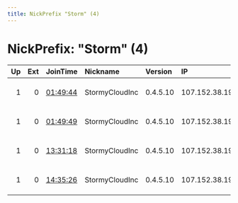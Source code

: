 ```yaml
---
title: NickPrefix "Storm" (4)
---
```


# NickPrefix: "Storm" (4)

|   Up |   Ext | JoinTime                                                                                            | Nickname       | Version   | IP             | AS    | CC   |   ORp |   Dirp | OS    | Contact                            |   eFamMembers |
|-----:|------:|:----------------------------------------------------------------------------------------------------|:---------------|:----------|:---------------|:------|:-----|------:|-------:|:------|:-----------------------------------|--------------:|
|    1 |     0 | [01:49:44](https://metrics.torproject.org/rs.html#details/90405E7A8748B43C89E30BF3BAE3E6525232AA35) | StormyCloudInc | 0.4.5.10  | 107.152.38.199 | TZULO | us   |  9000 |   9001 | Linux | ContactInfo email:abuse stormyclou |            26 |
|    1 |     0 | [01:49:49](https://metrics.torproject.org/rs.html#details/3CD0B966DD4814B15A898897D9A5DEEE54E8FDB2) | StormyCloudInc | 0.4.5.10  | 107.152.38.199 | TZULO | us   |  9100 |   9101 | Linux | ContactInfo email:abuse stormyclou |            26 |
|    1 |     0 | [13:31:18](https://metrics.torproject.org/rs.html#details/0FE6083A5FDBEBECA24B2A6B66F0CB92DD054A67) | StormyCloudInc | 0.4.5.10  | 107.152.38.194 | TZULO | us   |  9000 |   9001 | Linux | ContactInfo email:abuse stormyclou |            26 |
|    1 |     0 | [14:35:26](https://metrics.torproject.org/rs.html#details/7BA498E6463B544694D863012CF4F85A94277695) | StormyCloudInc | 0.4.5.10  | 107.152.38.194 | TZULO | us   |  9100 |   9101 | Linux | ContactInfo email:abuse stormyclou |            26 |
